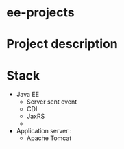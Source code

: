 # ee-projects


# Project description 



# Stack 
+ Java EE 
    + Server sent event 
    + CDI 
    + JaxRS
    + 
+ Application server : 
    + Apache Tomcat 


